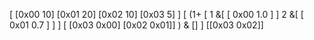 [ [0x00 10] [0x01 20] [0x02 10] [0x03 5] ]
[
  (1+
    [ 
      1 &[ [ 0x00 1.0 ] ]
      2 &[ [ 0x01 0.7 ] ]
    ] [ [0x03 0x00] [0x02 0x01]]
  ) & []
] [[0x03 0x02]]
